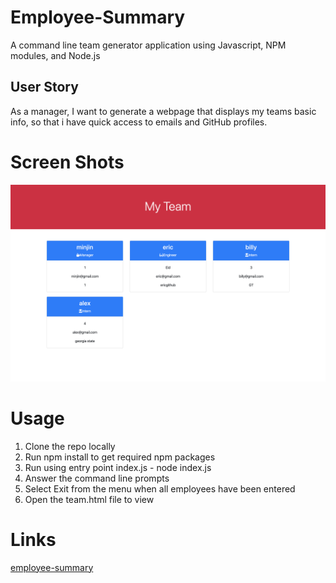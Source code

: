 # Employee-Summary

A command line team generator application using Javascript, NPM modules, and Node.js

## User Story

As a manager, I want to generate a webpage that displays my teams basic info, so that i have quick access to emails and GitHub profiles.

# Screen Shots

![Output](img/team.png)

# Usage

1. Clone the repo locally
2. Run npm install to get required npm packages
3. Run using entry point index.js - node index.js
4. Answer the command line prompts
5. Select Exit from the menu when all employees have been entered
6. Open the team.html file to view

# Links

[employee-summary](https://mjp1986.github.io/hw-TeamProfileGenerator)
